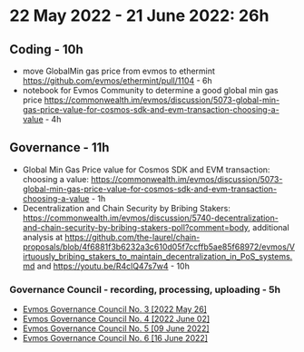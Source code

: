 # 22 May 2022 - 21 June 2022: 26h

## Coding - 10h

- move GlobalMin gas price from evmos to ethermint https://github.com/evmos/ethermint/pull/1104 - 6h
- notebook for Evmos Community to determine a good global min gas price https://commonwealth.im/evmos/discussion/5073-global-min-gas-price-value-for-cosmos-sdk-and-evm-transaction-choosing-a-value - 4h


## Governance - 11h

- Global Min Gas Price value for Cosmos SDK and EVM transaction: choosing a value:  https://commonwealth.im/evmos/discussion/5073-global-min-gas-price-value-for-cosmos-sdk-and-evm-transaction-choosing-a-value - 1h
- Decentralization and Chain Security by Bribing Stakers: https://commonwealth.im/evmos/discussion/5740-decentralization-and-chain-security-by-bribing-stakers-poll?comment=body, additional analysis at https://github.com/the-laurel/chain-proposals/blob/4f6881f3b6232a3c610d05f7ccffb5ae85f68972/evmos/Virtuously_bribing_stakers_to_maintain_decentralization_in_PoS_systems.md and https://youtu.be/R4clQ47s7w4 - 10h

### Governance Council - recording, processing, uploading - 5h

- [Evmos Governance Council No. 3 [2022 May 26]](https://www.youtube.com/watch?v=NTo3utntXCg)
- [Evmos Governance Council No. 4 [2022 June 02]](https://www.youtube.com/watch?v=DQgXuny7NhU)
- [Evmos Governance Council No. 5 [09 June 2022]](https://www.youtube.com/watch?v=LZcTlLKCZqw)
- [Evmos Governance Council No. 6 [16 June 2022]](https://www.youtube.com/watch?v=DWg45t7dSo0)

